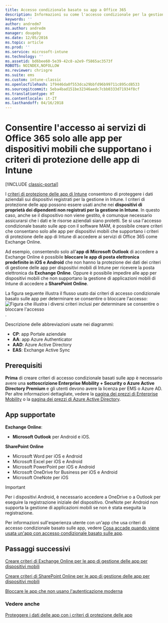```yaml
---
title: Accesso condizionale basato su app a Office 365
description: Informazioni su come l'accesso condizionale per la gestione delle app per dispositivi mobili può essere usato per controllare le app che hanno accesso ai servizi di Office 365.
keywords: ''
author: andredm7
ms.author: andredm
manager: dougeby
ms.date: 12/05/2016
ms.topic: article
ms.prod: ''
ms.service: microsoft-intune
ms.technology: ''
ms.assetid: bd6bee60-5e39-42c8-a2e9-f5865ac3573f
ROBOTS: NOINDEX,NOFOLLOW
ms.reviewer: chrisgre
ms.suite: ems
ms.custom: intune-classic
ms.openlocfilehash: 1f9446da0f553dca29bbfd96b99711c895cd8533
ms.sourcegitcommit: 5eba4bad151be32346aedc7cbb0333d71934f8cf
ms.translationtype: HT
ms.contentlocale: it-IT
ms.lasthandoff: 04/16/2018
---
```

# <a name="allow-only-mobile-apps-that-support-intune-app-protection-policies-to-access-office-365-services"></a>Consentire l'accesso ai servizi di Office 365 solo alle app per dispositivi mobili che supportano i criteri di protezione delle app di Intune

[!INCLUDE [classic-portal](../includes/classic-portal.md)]

I [criteri di protezione delle app di Intune](protect-apps-and-data-with-microsoft-intune.md) consentono di proteggere i dati aziendali sui dispositivi registrati per la gestione in Intune. I criteri di protezione delle app possono essere usati anche nei **dispositivi di proprietà dei dipendenti non registrati per la gestione in Intune**.  In questo caso, anche se il dispositivo non viene gestito, è comunque necessario assicurarsi che i dati e le risorse aziendali siano protetti. Se si usa l'accesso condizionale basato sulle app con il software MAM, è possibile creare criteri che consentano solo alle app per dispositivi mobili che supportano i criteri di protezione delle app di Intune di accedere ai servizi di Office 365 come Exchange Online.

Ad esempio, consentendo solo all'**app di Microsoft Outlook** di accedere a Exchange Online è possibile **bloccare le app di posta elettronica predefinite in iOS e Android** che non hanno la protezione dei dati dei criteri di gestione delle app per dispositivi mobili di Intune per ricevere la posta elettronica da **Exchange Online**. Oppure è possibile impedire alle app per dispositivi mobili che non supportano la gestione di applicazioni mobili di Intune di accedere a **SharePoint Online**.

La figura seguente illustra il flusso usato dai criteri di accesso condizionale basato sulle app per determinare se consentire o bloccare l'accesso: ![Figura che illustra i diversi criteri inclusi per determinare se consentire o bloccare l'accesso](../media/mam-ca-decision-flow_simple.png).

Descrizione delle abbreviazioni usate nei diagrammi:
* **CP**: app Portale aziendale
* **AA**: app Azure Authenticator
* **AAD**: Azure Active Directory
* **EAS**: Exchange Active Sync

## <a name="prerequisites"></a>Prerequisiti
**Prima** di creare criteri di accesso condizionale basati sulle app è necessario avere una **sottoscrizione Enterprise Mobility + Security o Azure Active Directory Premium** e gli utenti devono avere la licenza per EMS o Azure AD. Per altre informazioni dettagliate, vedere la [pagina dei prezzi di Enterprise Mobility](https://www.microsoft.com/cloud-platform/enterprise-mobility-pricing) o la [pagina dei prezzi di Azure Active Directory](https://azure.microsoft.com/pricing/details/active-directory/).


## <a name="supported-apps"></a>App supportate
**Exchange Online**:
* **Microsoft Outlook** per Android e iOS.

**SharePoint Online**
* Microsoft Word per iOS e Android
* Microsoft Excel per iOS e Android
* Microsoft PowerPoint per iOS e Android
* Microsoft OneDrive for Business per iOS e Android
* Microsoft OneNote per iOS

>[!IMPORTANT]
>Per i dispositivi Android, è necessario accedere a OneDrive o a Outlook per eseguire la registrazione iniziale del dispositivo. OneNote per Android non supporta la gestione di applicazioni mobili se non è stata eseguita la registrazione.

Per informazioni sull'esperienza utente con un'app che usa criteri di accesso condizionale basato sulle app, vedere [Cosa accade quando viene usata un'app con accesso condizionale basato sulle app](use-apps-with-mam-ca.md).


## <a name="next-steps"></a>Passaggi successivi
[Creare criteri di Exchange Online per le app di gestione delle app per dispositivi mobili](mam-ca-for-exchange-online.md)

[Creare criteri di SharePoint Online per le app di gestione delle app per dispositivi mobili](mam-ca-for-sharepoint-online.md)

[Bloccare le app che non usano l'autenticazione moderna](block-apps-with-no-modern-authentication.md)

### <a name="see-also"></a>Vedere anche

[Proteggere i dati delle app con i criteri di protezione delle app](protect-app-data-using-mobile-app-management-policies-with-microsoft-intune.md)
